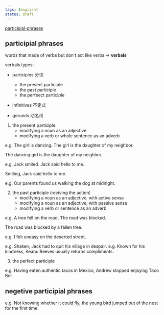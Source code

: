 ```yaml
---
tags: [english]
status: draft
---
```


[participial-phrases](https://www.grammarly.com/blog/participial-phrases/) 

## participial phrases

words that made of verbs but don't act like verbs => **verbals**

verbals types: 

- participles 分词
  - the present participle
  - the past participle
  - the perfeect participle

- infinitives 不定式
- gerunds 动名词

1. the present participle
    - modifying a noun as an adjective
    - modifying a verb or whole sentence as an adverb

e.g. The girl is dancing. The girl is the daughter of my neighbor.

The dancing girl is the daughter of my neighbor.

e.g. Jack smiled. Jack said hello to me.

Smiling, Jack said hello to me.

e.g. Our parents found us walking the dog at midnight.

2. the past participle (reciving the action)
    - modifying a noun as an adjective, with active sense
    - modifying a noun as an adjective, with passive sense
    - modifying a verb or sentence as an adverb

e.g. A tree fell on the road. The road was blocked.

The road was blocked by a fallen tree.

e.g. I felt uneasy on the deserted street.

e.g. Shaken, Jack had to quit his village in despair.
e.g. Known for his kindness, Keanu Reeves usually returns compliments.

3. the perfect participle

e.g. Having eaten authentic tacos in Mexico, Andrew stopped enjoying Taco Bell.

## negetive participial phrases

e.g. Not knowing whether it could fly, the young bird jumped out of the nest for the first time.
